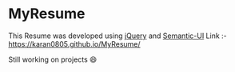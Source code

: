 # MyResume

This Resume was developed using [jQuery](http://jquery.com/) and [Semantic-UI](https://semantic-ui.com/)
Link :-  https://karan0805.github.io/MyResume/

Still working on projects :smile:
